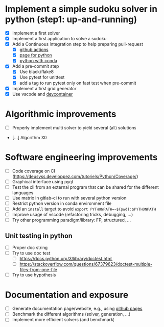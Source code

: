
#  Implement a simple sudoku solver in python (step1: up-and-running)

- [x] Implement a first solver
- [x] Implement a first application to solve a sudoku
- [x] Add a Continuous Integration step to help preparing pull-request
  - [x] [github actions](https://docs.github.com/en/actions/learn-github-actions/understanding-github-actions)
  - [x] [page for python](https://docs.github.com/en/actions/automating-builds-and-tests/building-and-testing-python)
  - [x] [python with conda](https://autobencoder.com/2020-08-24-conda-actions/)
- [x] Add a pre-commit step
  - [x] Use black/flake8
  - [x] Use pytest for unittest
  - [x] add a tag to run pytest only on fast test when pre-commit
- [X] Implement a first grid generator
- [X] Use vscode and [devcontainer](https://www.youtube.com/watch?v=FvUpjdWnibo)

# Algorithmic improvements

- [ ] Properly implement multi solver to yield several (all) solutions
- [...] Algorithm X0

# Software engineering improvements

- [ ] Code coverage on CI (https://deusyss.developpez.com/tutoriels/Python/Coverage/)
- [ ] Graphical interface using pyqt
- [ ] Test the cli from an external program that can be shared for the different languages
- [ ] Use matrix in gitlab-ci to run with several python version
- [ ] Restrict python version in conda environment file
- [ ] Add an `install` target to avoid `export PYTHONPATH=~$(pwd):$PYTHONPATH`
- [ ] Improve usage of vscode (refactoring tricks, debugging, ...)
- [ ] Try other programming paradigm/library: FP, structured, ...

## Unit testing in python

- [ ] Proper doc string
- [ ] Try to use doc test
  - [ ] https://docs.python.org/3/library/doctest.html
  - [ ] https://stackoverflow.com/questions/67379623/doctest-multiple-files-from-one-file
- [ ] Try to use hypothesis

# Documentation and exposure

- [ ] Generate documentation page/website, e.g., using [github pages](https://pages.github.com/)
- [ ] Benchmark the different algorithms (solver, generation, ...)
- [ ] Implement more efficient solvers (and benchmark)
